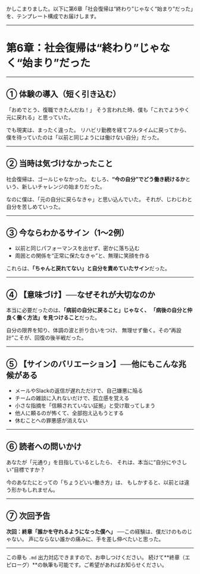 かしこまりました。以下に第6章「社会復帰は“終わり”じゃなく“始まり”だった」を、テンプレート構成でお届けします。

---

# 第6章：社会復帰は“終わり”じゃなく“始まり”だった

---

## ① 体験の導入（短く引き込む）

「おめでとう、復職できたんだね！」
そう言われた時、僕も「これでようやく元に戻れる」と思っていた。

でも現実は、まったく違った。
リハビリ勤務を経てフルタイムに戻ってから、
僕を待っていたのは「以前と同じようには働けない自分」だった。

---

## ② 当時は気づけなかったこと

社会復帰は、ゴールじゃなかった。
むしろ、**“今の自分”でどう働き続けるか**という、新しいチャレンジの始まりだった。

なのに僕は、「元の自分に戻らなきゃ」と思い込んでいた。
それが、じわじわと自分を苦しめていった。

---

## ③ 今ならわかるサイン（1〜2例）

* 以前と同じパフォーマンスを出せず、密かに落ち込む
* 周囲との関係を“正常に保たなきゃ”と、無理に笑顔を作る

これらは、**「ちゃんと戻れてない」と自分を責めていたサイン**だった。

---

## ④ 【意味づけ】──なぜそれが大切なのか

本当に必要だったのは、**「病前の自分に戻ること」じゃなく、
「病後の自分と仲良く働く方法」を見つけること**だった。

自分の限界を知り、体調の波と折り合いをつけ、
無理せず働く。その“再設計”こそが、回復の後半戦だった。

---

## ⑤ 【サインのバリエーション】──他にもこんな兆候がある

* メールやSlackの返信が遅れただけで、自己嫌悪に陥る
* チームの雑談に入れないだけで、孤立感を覚える
* 小さな指摘を「信頼されていない証拠」と受け取ってしまう
* 他人に頼るのが怖くて、全部抱え込もうとする
* 休むことへの罪悪感が消えない

---

## ⑥ 読者への問いかけ

あなたが「元通り」を目指しているとしたら、
それは、本当に“自分にやさしい”目標ですか？

今のあなたにとっての「ちょうどいい働き方」は、
もしかすると、以前とは違う形かもしれません。

---

## ⑦ 次回予告

**次回：終章「誰かを守れるようになった僕へ」**
──この経験は、僕だけのものじゃない。
声にならない誰かの痛みに、手を差し伸べたいと思った。

---

この章も `.md` 出力対応できますので、お申しつけください。
続けて\*\*終章（エピローグ）\*\*の執筆も可能です。ご希望があればお知らせください。
